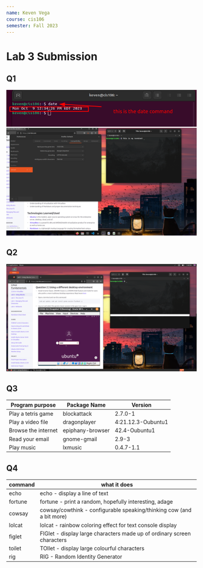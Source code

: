 ```yaml
---
name: Keven Vega
course: cis106
semester: Fall 2023
---
```


# Lab 3 Submission 

## Q1
 ![Q1.1](Q1.1.png)
 ![Terminal](TERMINAL.png)

## Q2
![Q2.1](Q2.1.png)

## Q3
| Program purpose     | Package Name     | Version            |
| ------------------- | ---------------- | ------------------ |
| Play a tetris game  | blockattack      | 2.7.0-1            |
| Play a video file   | dragonplayer     | 4:21.12.3-Oubuntu1 |
| Browse the internet | epiphany-browser | 42.4-Oubuntu1      |
| Read your email     | gnome-gmail      | 2.9-3              |
| Play music          | lxmusic          | 0.4.7-1.1          |


## Q4

| command | what it does                                                            |
| ------- | ----------------------------------------------------------------------- |
| echo    | echo - display a line of text                                           |
| fortune | fortune - print a random, hopefully  interesting, adage                 |
| cowsay  | cowsay/cowthink - configurable speaking/thinking cow (and a bit more)   |
| lolcat  | lolcat - rainbow coloring effect for text console display               |
| figlet  | FIGlet - display large characters made up of ordinary screen characters |
| toilet  | TOIlet - display large colourful characters                             |
| rig     | RIG - Random Identity Generator                                         |